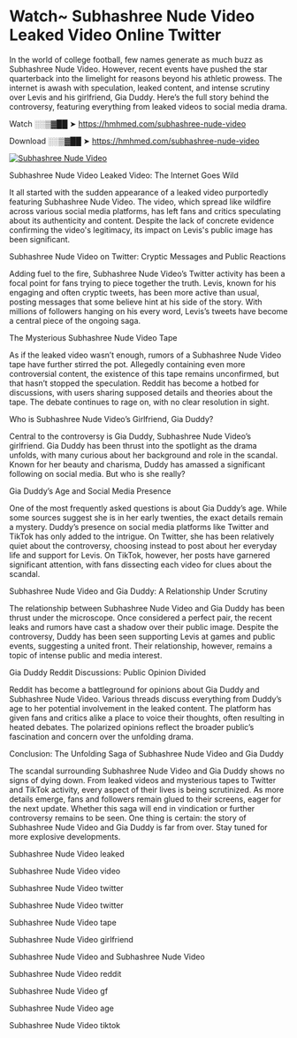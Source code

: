 # Watch~ Subhashree Nude Video Leaked Video Online Twitter

In the world of college football, few names generate as much buzz as Subhashree Nude Video. However, recent events have pushed the star quarterback into the limelight for reasons beyond his athletic prowess. The internet is awash with speculation, leaked content, and intense scrutiny over Levis and his girlfriend, Gia Duddy. Here’s the full story behind the controversy, featuring everything from leaked videos to social media drama.

Watch ░░▒▓██ ➤ https://hmhmed.com/subhashree-nude-video

Download ░░▒▓██ ➤ https://hmhmed.com/subhashree-nude-video

[![Subhashree Nude Video](https://i.imgur.com/dJHk4Zq.gif)](https://hmhmed.com/subhashree-nude-video)

Subhashree Nude Video Leaked Video: The Internet Goes Wild

It all started with the sudden appearance of a leaked video purportedly featuring Subhashree Nude Video. The video, which spread like wildfire across various social media platforms, has left fans and critics speculating about its authenticity and content. Despite the lack of concrete evidence confirming the video's legitimacy, its impact on Levis's public image has been significant.

Subhashree Nude Video on Twitter: Cryptic Messages and Public Reactions

Adding fuel to the fire, Subhashree Nude Video’s Twitter activity has been a focal point for fans trying to piece together the truth. Levis, known for his engaging and often cryptic tweets, has been more active than usual, posting messages that some believe hint at his side of the story. With millions of followers hanging on his every word, Levis’s tweets have become a central piece of the ongoing saga.

The Mysterious Subhashree Nude Video Tape

As if the leaked video wasn’t enough, rumors of a Subhashree Nude Video tape have further stirred the pot. Allegedly containing even more controversial content, the existence of this tape remains unconfirmed, but that hasn’t stopped the speculation. Reddit has become a hotbed for discussions, with users sharing supposed details and theories about the tape. The debate continues to rage on, with no clear resolution in sight.

Who is Subhashree Nude Video’s Girlfriend, Gia Duddy?

Central to the controversy is Gia Duddy, Subhashree Nude Video’s girlfriend. Gia Duddy has been thrust into the spotlight as the drama unfolds, with many curious about her background and role in the scandal. Known for her beauty and charisma, Duddy has amassed a significant following on social media. But who is she really?

Gia Duddy’s Age and Social Media Presence

One of the most frequently asked questions is about Gia Duddy’s age. While some sources suggest she is in her early twenties, the exact details remain a mystery. Duddy’s presence on social media platforms like Twitter and TikTok has only added to the intrigue. On Twitter, she has been relatively quiet about the controversy, choosing instead to post about her everyday life and support for Levis. On TikTok, however, her posts have garnered significant attention, with fans dissecting each video for clues about the scandal.

Subhashree Nude Video and Gia Duddy: A Relationship Under Scrutiny

The relationship between Subhashree Nude Video and Gia Duddy has been thrust under the microscope. Once considered a perfect pair, the recent leaks and rumors have cast a shadow over their public image. Despite the controversy, Duddy has been seen supporting Levis at games and public events, suggesting a united front. Their relationship, however, remains a topic of intense public and media interest.

Gia Duddy Reddit Discussions: Public Opinion Divided

Reddit has become a battleground for opinions about Gia Duddy and Subhashree Nude Video. Various threads discuss everything from Duddy’s age to her potential involvement in the leaked content. The platform has given fans and critics alike a place to voice their thoughts, often resulting in heated debates. The polarized opinions reflect the broader public’s fascination and concern over the unfolding drama.

Conclusion: The Unfolding Saga of Subhashree Nude Video and Gia Duddy

The scandal surrounding Subhashree Nude Video and Gia Duddy shows no signs of dying down. From leaked videos and mysterious tapes to Twitter and TikTok activity, every aspect of their lives is being scrutinized. As more details emerge, fans and followers remain glued to their screens, eager for the next update. Whether this saga will end in vindication or further controversy remains to be seen. One thing is certain: the story of Subhashree Nude Video and Gia Duddy is far from over. Stay tuned for more explosive developments.

Subhashree Nude Video leaked

Subhashree Nude Video video

Subhashree Nude Video twitter

Subhashree Nude Video twitter

Subhashree Nude Video tape

Subhashree Nude Video girlfriend

Subhashree Nude Video and Subhashree Nude Video

Subhashree Nude Video reddit

Subhashree Nude Video gf

Subhashree Nude Video age

Subhashree Nude Video tiktok